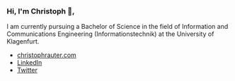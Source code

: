 ### Hi, I'm Christoph 👋,

I am currently pursuing a Bachelor of Science in the field of Information and Communications Engineering (Informationstechnik) at the University of Klagenfurt.

- [christophrauter.com](https://www.christophrauter.com)
- [LinkedIn](https://www.linkedin.com/in/christoph-rauter)
- [Twitter](https://twitter.com/christophrauter)

